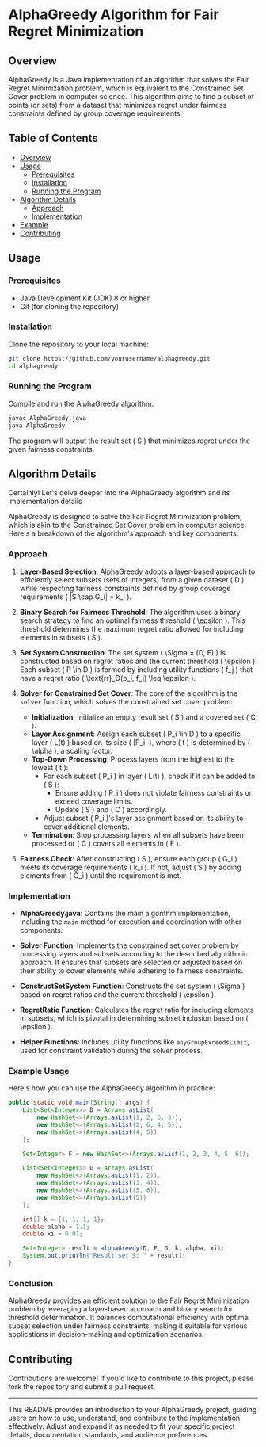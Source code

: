 
# AlphaGreedy Algorithm for Fair Regret Minimization

## Overview

AlphaGreedy is a Java implementation of an algorithm that solves the Fair Regret Minimization problem, which is equivalent to the Constrained Set Cover problem in computer science. 
This algorithm aims to find a subset of points (or sets) from a dataset that minimizes regret under fairness constraints defined by group coverage requirements.

## Table of Contents

- [Overview](#overview)
- [Usage](#usage)
  - [Prerequisites](#prerequisites)
  - [Installation](#installation)
  - [Running the Program](#running-the-program)
- [Algorithm Details](#algorithm-details)
  - [Approach](#approach)
  - [Implementation](#implementation)
- [Example](#example)
- [Contributing](#contributing)


## Usage

### Prerequisites

- Java Development Kit (JDK) 8 or higher
- Git (for cloning the repository)

### Installation

Clone the repository to your local machine:

```bash
git clone https://github.com/yourusername/alphagreedy.git
cd alphagreedy
```

### Running the Program

Compile and run the AlphaGreedy algorithm:

```bash
javac AlphaGreedy.java
java AlphaGreedy
```

The program will output the result set \( S \) that minimizes regret under the given fairness constraints.

## Algorithm Details
Certainly! Let's delve deeper into the AlphaGreedy algorithm and its implementation details

AlphaGreedy is designed to solve the Fair Regret Minimization problem, which is akin to the Constrained Set Cover problem in computer science.
Here's a breakdown of the algorithm's approach and key components:

### Approach

1. **Layer-Based Selection**: AlphaGreedy adopts a layer-based approach to efficiently select subsets (sets of integers) from a given dataset \( D \) while respecting fairness constraints defined by group coverage requirements \( |S \cap G_i| = k_i \).

2. **Binary Search for Fairness Threshold**: The algorithm uses a binary search strategy to find an optimal fairness threshold \( \epsilon \). This threshold determines the maximum regret ratio allowed for including elements in subsets \( S \).

3. **Set System Construction**: The set system \( \Sigma = (D, F) \) is constructed based on regret ratios and the current threshold \( \epsilon \). Each subset \( P \in D \) is formed by including utility functions \( f_j \) that have a regret ratio \( \text{rr}_D(p_i, f_j) \leq \epsilon \).

4. **Solver for Constrained Set Cover**: The core of the algorithm is the `solver` function, which solves the constrained set cover problem:
   - **Initialization**: Initialize an empty result set \( S \) and a covered set \( C \).
   - **Layer Assignment**: Assign each subset \( P_i \in D \) to a specific layer \( L(t) \) based on its size \( |P_i| \), where \( t \) is determined by \( \alpha \), a scaling factor.
   - **Top-Down Processing**: Process layers from the highest to the lowest \( t \):
     - For each subset \( P_i \) in layer \( L(t) \), check if it can be added to \( S \):
       - Ensure adding \( P_i \) does not violate fairness constraints or exceed coverage limits.
       - Update \( S \) and \( C \) accordingly.
     - Adjust subset \( P_i \)'s layer assignment based on its ability to cover additional elements.
   - **Termination**: Stop processing layers when all subsets have been processed or \( C \) covers all elements in \( F \).

5. **Fairness Check**: After constructing \( S \), ensure each group \( G_i \) meets its coverage requirements \( k_i \). If not, adjust \( S \) by adding elements from \( G_i \) until the requirement is met.

### Implementation

- **AlphaGreedy.java**: Contains the main algorithm implementation, including the `main` method for execution and coordination with other components.
  
- **Solver Function**: Implements the constrained set cover problem by processing layers and subsets according to the described algorithmic approach. It ensures that subsets are selected or adjusted based on their ability to cover elements while adhering to fairness constraints.

- **ConstructSetSystem Function**: Constructs the set system \( \Sigma \) based on regret ratios and the current threshold \( \epsilon \).

- **RegretRatio Function**: Calculates the regret ratio for including elements in subsets, which is pivotal in determining subset inclusion based on \( \epsilon \).

- **Helper Functions**: Includes utility functions like `anyGroupExceedsLimit`, used for constraint validation during the solver process.

### Example Usage

Here's how you can use the AlphaGreedy algorithm in practice:

```java
public static void main(String[] args) {
    List<Set<Integer>> D = Arrays.asList(
        new HashSet<>(Arrays.asList(1, 2, 6, 3)),
        new HashSet<>(Arrays.asList(2, 6, 4, 5)),
        new HashSet<>(Arrays.asList(4, 5))
    );

    Set<Integer> F = new HashSet<>(Arrays.asList(1, 2, 3, 4, 5, 6));

    List<Set<Integer>> G = Arrays.asList(
        new HashSet<>(Arrays.asList(1, 2)),
        new HashSet<>(Arrays.asList(3, 4)),
        new HashSet<>(Arrays.asList(5, 6)),
        new HashSet<>(Arrays.asList(5))
    );

    int[] k = {1, 1, 1, 1};
    double alpha = 1.1;
    double xi = 0.01;

    Set<Integer> result = alphaGreedy(D, F, G, k, alpha, xi);
    System.out.println("Result set S: " + result);
}
```

### Conclusion

AlphaGreedy provides an efficient solution to the Fair Regret Minimization problem by leveraging a layer-based approach and binary search for threshold determination. It balances computational efficiency with optimal subset selection under fairness constraints, 
making it suitable for various applications in decision-making and optimization scenarios.
## Contributing

Contributions are welcome! If you'd like to contribute to this project, please fork the repository and submit a pull request.


---

This README provides an introduction to your AlphaGreedy project, guiding users on how to use, understand, and contribute to the implementation effectively. Adjust and expand it as needed to fit your specific project details, documentation standards, and audience preferences.
